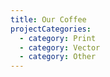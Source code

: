 ```yaml
---
title: Our Coffee
projectCategories:
  - category: Print
  - category: Vector
  - category: Other
---
```



